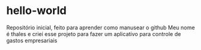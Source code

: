 # hello-world
Repositório inicial, feito para aprender como manusear o github
Meu nome é thales e criei esse projeto para fazer um aplicativo para controle de gastos empresariais

